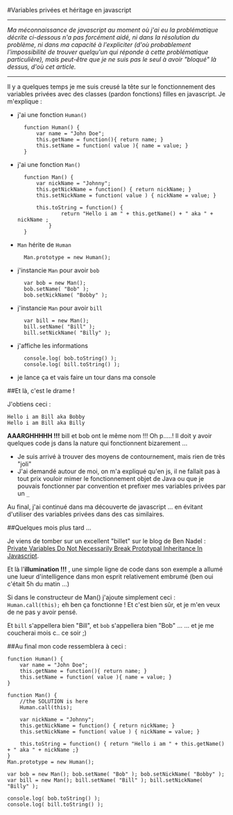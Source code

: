 #Variables privées et héritage en javascript

- - -
*Ma méconnaissance de javascript au moment où j'ai eu la problématique décrite ci-dessous n'a pas forcément aidé, ni dans la résolution du problème, ni dans ma capacité à l'expliciter (d'où probablement l'impossibilité de trouver quelqu'un qui réponde à cette problématique particulière), mais peut-être que je ne suis pas le seul à avoir "bloqué" là dessus, d'où cet article.*
- - -

Il y a quelques temps je me suis creusé la tête sur le fonctionnement des variables privées avec des classes (pardon fonctions) filles en javascript. Je m'explique :



* j'ai une fonction `Human()`

	    function Human() {
	    	var name = "John Doe";
	    	this.getName = function(){ return name; }
	    	this.setName = function( value ){ name = value; }
	    }

* j'ai une fonction `Man()`

	    function Man() {
	    	var nickName = "Johnny";
	    	this.getNickName = function() { return nickName; }
	    	this.setNickName = function( value ) { nickName = value; }
        
	    	this.toString = function() { 
                    return "Hello i am " + this.getName() + " aka " + nickName ;
                }
	    }

* `Man` hérite de `Human`

	    Man.prototype = new Human();

* j'instancie `Man` pour avoir `bob`

	    var bob = new Man(); 
	    bob.setName( "Bob" ); 
	    bob.setNickName( "Bobby" );

* j'instancie `Man` pour avoir `bill`

	    var bill = new Man(); 
	    bill.setName( "Bill" ); 
	    bill.setNickName( "Billy" );

* j'affiche les informations

	    console.log( bob.toString() );
	    console.log( bill.toString() );

* je lance ça et vais faire un tour dans ma console

##Et là, c'est le drame !

J'obtiens ceci :

	Hello i am Bill aka Bobby
	Hello i am Bill aka Billy

**AAARGHHHHH !!!** bill et bob ont le même nom !!! Oh p.....! Il doit y avoir quelques code js dans la nature qui fonctionnent bizarement ...

- Je suis arrivé à trouver des moyens de contournement, mais rien de très "joli"
- J'ai demandé autour de moi, on m'a expliqué qu'en js, il ne fallait pas à tout prix vouloir mimer le fonctionnement objet de Java ou que je pouvais fonctionner par convention et prefixer mes variables privées par un `_`

Au final, j'ai continué dans ma découverte de javascript ... en évitant d'utiliser des variables privées dans des cas similaires.

##Quelques mois plus tard ...

Je viens de tomber sur un excellent "billet" sur le blog de Ben Nadel : [Private Variables Do Not Necessarily Break Prototypal Inheritance In Javascript](http://www.bennadel.com/blog/2181-Private-Variables-Do-Not-Necessarily-Break-Prototypal-Inheritance-In-Javascript.htm).

Et là l'**illumination !!!** , une simple ligne de code dans son exemple a allumé une lueur d'intelligence dans mon esprit relativement embrumé (ben oui c'était 5h du matin ...)

Si dans le constructeur de Man() j'ajoute simplement ceci : `Human.call(this);` eh ben ça fonctionne ! Et c'est bien sûr, et je m'en veux de ne pas y avoir pensé.

Et `bill` s'appellera bien "Bill", et `bob` s'appellera bien "Bob" ...
... et je me coucherai mois c.. ce soir ;)

##Au final mon code ressemblera à ceci :

	function Human() {
		var name = "John Doe";
		this.getName = function(){ return name; }
		this.setName = function( value ){ name = value; }
	}

	function Man() {
		//the SOLUTION is here
		Human.call(this);

	  	var nickName = "Johnny";
	  	this.getNickName = function() { return nickName; }
	  	this.setNickName = function( value ) { nickName = value; }

	  	this.toString = function() { return "Hello i am " + this.getName() + " aka " + nickName ;}
	}
	Man.prototype = new Human();

	var bob = new Man(); bob.setName( "Bob" ); bob.setNickName( "Bobby" );
	var bill = new Man(); bill.setName( "Bill" ); bill.setNickName( "Billy" );

	console.log( bob.toString() );
	console.log( bill.toString() );

